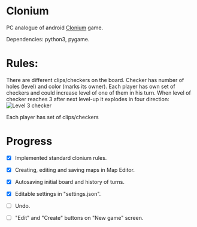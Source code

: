 # Clonium
PC analogue of android [Clonium](http://4pda.ru/forum/lofiversion/index.php?t632925.html) game.

Dependencies: python3, pygame.

# Rules:
There are different clips/checkers on the board.
Checker has number of holes (level) and color (marks its owner).
Each player has own set of checkers and could increase level of one of them in his turn.
When level of checker reaches 3 after next level-up it explodes in four direction:
![Level 3 checker](/home/vanfed/Pictures/screenshots/3-checker.png)

Each player has set of clips/checkers 

# Progress
- [x] Implemented standard clonium rules.
- [x] Creating, editing and saving maps in Map Editor.
- [x] Autosaving initial board and history of turns.
- [x] Editable settings in "settings.json".

- [ ] Undo.
- [ ] "Edit" and "Create" buttons on "New game" screen.
